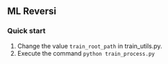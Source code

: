 ## ML Reversi
### Quick start
1. Change the value `train_root_path` in train_utils.py.
2. Execute the command ```python train_process.py```
